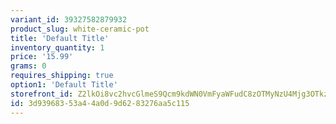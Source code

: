 ```yaml
---
variant_id: 39327582879932
product_slug: white-ceramic-pot
title: 'Default Title'
inventory_quantity: 1
price: '15.99'
grams: 0
requires_shipping: true
option1: 'Default Title'
storefront_id: Z2lkOi8vc2hvcGlmeS9Qcm9kdWN0VmFyaWFudC8zOTMyNzU4Mjg3OTkzMg==
id: 3d939683-53a4-4a0d-9d62-83276aa5c115
---
```

